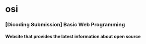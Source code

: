 # osi
### [Dicoding Submission] Basic Web Programming

#### Website that provides the latest information about open source
